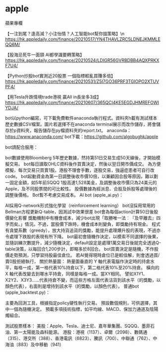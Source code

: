 # apple
蘋果專欄

【一注到尾？逢高減？小注怡情？人工智能bot幫你搵策略】\n
https://hk.appledaily.com/finance/20210517/YN4THAVLZRC5LDNEJKMMLEQQ6M/

【股海忌死牛一面頸 AI都學識要轉策略】
https://hk.appledaily.com/finance/20210524/LDIGR56GVRBDBB4AQXPRKXF7U4/

【Python炒股bot實測近20股票 一個指標較亂買賺多倍】
https://hk.appledaily.com/finance/20210531/Z5I7GO36PRF3TGIOPO2XTUVPF4/

【用Tesla升跌情境trade港視 贏All in長坐多3成】
https://hk.appledaily.com/finance/20210607/365QCI4KE5EGDJHMREFOWIYDJA/

bot以python編寫，可下載免費軟件anaconda執行程式。資料夾h載有測試樣本歷史數據CSV檔案。圖片若選擇不在anaconda terminal展示而改作儲存，將會儲存於p資料夾，報告儲存在py檔資料夾的report.txt。
anaconda：https://www.anaconda.com/
bot下載：https://github.com/algobughk/apple

bot請配合服用：

bot數據使用Bloomberg 5年歷史數據，然持第51日交易生成50天線後，才開始模擬交易。
bot每日讀取OHLC資料後作買賣決定，然後以翌日開市價成交。
為方便模擬，每次交易只買賣1股。港股不理會手數，逐股交易，強逼症患者可自行改code。
bot起動資金為第一日調整後收市價10倍，以兼顧因合股等原因，難以劃一固定金額，如5年前SQQQ 1股高達1,528美金，及調整後收市價只為24美元的Apple，及不同股票間的可比較性。
股價數據為經派息、合股及拆股等處理後的調整後價格。
Bot暫不考慮交易成本。
AI bot (apple_ai.py)：

AI採用Q-network形式強化學習（reinforcement learning）
bot沒採用常用的Bellman方程更新Q-table，因測試中效果很差
bot會為每個action計算50日後股價變化影響
獎勵機制中有機會成本，減少bot出現「取勝唯一法︰『及早離去』四字而矣。」情況。不過，當股價下跌時，機會成本則變負，即獎勵持有現金。
程式有貪婪系數（greedy），放大持貨追貨的獎勵，能提升處理爆升股的表現，不過亦令處理下跌股的表現有所下降。
bot最初會隨機作決定，以模索不同選擇的後果，並隨訓練次數提升，減少隨機決定，default設定是處理1萬交易日後就完全透過Q-table決策，以每回合1,200步計，即略多於8回合。
bot買賣決定是隨機，不作股價走勢預測，只學習持股最佳倉位。
若AI覺得現時倉位已是較佳解，則會透過買/賣0股拒絕執行，
關於熱量圖：
熱量圖垂直的 Y 軸代表電腦作決定時的持倉水平，每格一成，第一格代表10%持倉以下，第二格代表10%至20%持倉。
橫向的 X 軸代表改變去到哪水平持倉，同樣是每格一成。當XY相同。
譬如X1Y1、X2Y2、X3Y3……代表持倉不變，而這些方格左面代表沽貨到該水平（的獎勵，以顏色代表），右面則是增持到該水平（的獎勵，以顏色代表）。
普通bot (apple_backtest.py)：

主要為回測工具，根據指定policy硬性執行交易。
預設數個規則，可供選擇，其中一個為隨機決定。
預載多項技術指標，如平均線、MACD、保加力通道及陰陽燭組合。

測試股票樣本：
美股：Apple、Tesla、迪士尼、嘉年華集團、SQQQ、墨菲石油、第一太陽能及森科能源。
港股：港視（1137）、卓爾（2098）、數碼通（315）、港交所（388）、香港電訊（6823）、騰訊（700）、中聯通（762）、中海油（883）及中移動（941）
